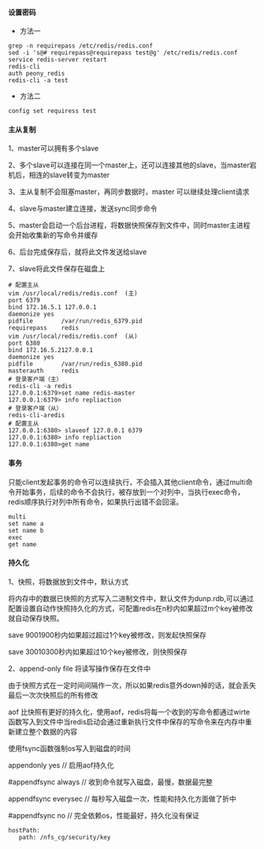 #### 设置密码
- 方法一
```shell
grep -n requirepass /etc/redis/redis.conf
sed -i 's@# requirepass@requirepass test@g' /etc/redis/redis.conf
service redis-server restart
redis-cli
auth peony_redis
redis-cli -a test
```
- 方法二
```shell
config set requiress test
```
#### 主从复制
1、master可以拥有多个slave

2、多个slave可以连接在同一个master上，还可以连接其他的slave，当master宕机后，相连的slave转变为master

3、主从复制不会阻塞master，再同步数据时，master 可以继续处理client请求

4、slave与master建立连接，发送sync同步命令

5、master会启动一个后台进程，将数据快照保存到文件中，同时master主进程会开始收集新的写命令并缓存

6、后台完成保存后，就将此文件发送给slave

7、slave将此文件保存在磁盘上
```shell
# 配置主从
vim /usr/local/redis/redis.conf  (主)
port 6379
bind 172.16.5.1 127.0.0.1
daemonize yes
pidfile        /var/run/redis_6379.pid
requirepass    redis
vim /usr/local/redis/redis.conf  (从)
port 6380
bind 172.16.5.2127.0.0.1
daemonize yes
pidfile        /var/run/redis_6380.pid
masterauth     redis
# 登录客户端（主）
redis-cli -a redis
127.0.0.1:6379>set name redis-master
127.0.0.1:6379> info repliaction
# 登录客户端（从）
redis-cli-aredis
# 配置主从
127.0.0.1:6380> slaveof 127.0.0.1 6379
127.0.0.1:6380> info repliaction
127.0.0.1:6380>get name
```
#### 事务
只能client发起事务的命令可以连续执行，不会插入其他client命令，通过multi命令开始事务，后续的命令不会执行，被存放到一个对列中，当执行exec命令，redis顺序执行对列中所有命令，如果执行出错不会回滚。
```shell
multi
set name a
set name b
exec
get name
```
#### 持久化
1、快照，将数据放到文件中，默认方式

将内存中的数据已快照的方式写入二进制文件中，默认文件为dunp.rdb,可以通过配置设置自动作快照持久化的方式，可配置redis在n秒内如果超过m个key被修改就自动保存快照。

save 9001900秒内如果超过超过1个key被修改，则发起快照保存

save 30010300秒内如果超过10个key被修改，则快照保存

2、append-only file 将读写操作保存在文件中

由于快照方式在一定时间间隔作一次，所以如果redis意外down掉的话，就会丢失最后一次次快照后的所有修改

aof 比快照有更好的持久化，使用aof，redis将每一个收到的写命令都通过wirte函数写入到文件中当redis启动会通过重新执行文件中保存的写命令来在内存中重新建立整个数据的内容

使用fsync函数强制os写入到磁盘的时间

appendonly yes               // 启用aof持久化

\#appendfsync always    //  收到命令就写入磁盘，最慢，数据最完整

appendfsync everysec   // 每秒写入磁盘一次，性能和持久化方面做了折中

\#appendfsync no          // 完全依赖os，性能最好，持久化没有保证

```shell
hostPath:
​   path: /nfs_cg/security/key
```

